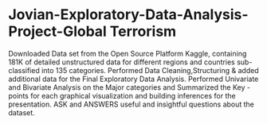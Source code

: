 # Jovian-Exploratory-Data-Analysis-Project-Global Terrorism

Downloaded Data set from the Open Source Platform Kaggle, containing 181K of detailed unstructured data for different regions and countries sub-classified into 135 categories.
Performed Data Cleaning,Structuring & added additional data for the Final Exploratory Data Analysis.
Performed Univariate and Bivariate Analysis on the Major categories and  Summarized the Key -points for each graphical visualization and building inferences for the presentation.
ASK and ANSWERS useful and insightful questions about the dataset. 
